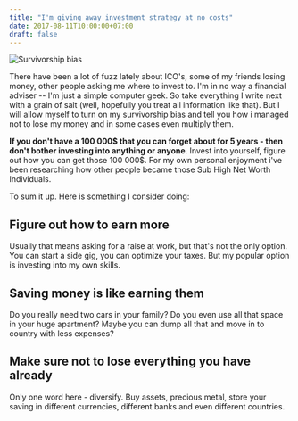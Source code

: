 ```yaml
---
title: "I'm giving away investment strategy at no costs"
date: 2017-08-11T10:00:00+07:00
draft: false
---
```


![Survivorship bias](/images/survivorship_bias.png)

There have been a lot of fuzz lately about ICO's, some of my friends losing money, other people asking me where to invest to. I'm in no way a financial adviser -- I'm just a simple computer geek. So take everything I write next with a grain of salt (well, hopefully you treat all information like that).  But I will allow myself to turn on my survivorship bias and tell you how i managed not to lose my money and in some cases even multiply them.

**If you don't have a 100 000$ that you can forget about for 5 years - then don't bother investing into anything or anyone**. Invest into yourself, figure out how you can get those 100 000$. For my own personal enjoyment i've been researching how other people became those Sub High Net Worth Individuals.

To sum it up. Here is something I consider doing:

## Figure out how to earn more

Usually that means asking for a raise at work, but that's not the only option. You can start a side gig, you can optimize your taxes. But my popular option is investing into my own skills.

## Saving money is like earning them

Do you really need two cars in your family? Do you even use all that space in your huge apartment? Maybe you can dump all that and move in to country with less expenses?

## Make sure not to lose everything you have already

Only one word here - diversify. Buy assets, precious metal, store your saving in different currencies, different banks and even different countries.


